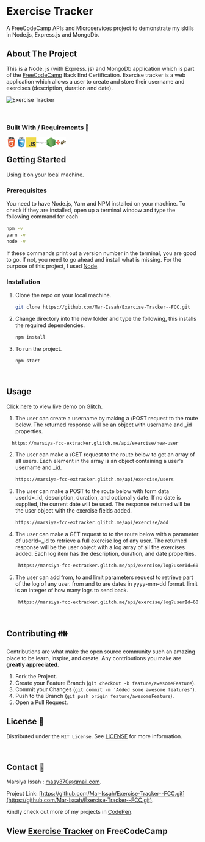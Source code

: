 # Exercise Tracker
A FreeCodeCamp APIs and Microservices project to demonstrate my skills in Node.js, Express.js and MongoDb.

## About The Project
This is a Node. js (with Express. js) and MongoDb application which is part of the [FreeCodeCamp](https://www.freecodecamp.org/) Back End Certification. Exercise tracker is a web application which allows a user to create and store their username and exercises (description, duration and date).

![Exercise Tracker](https://res.cloudinary.com/dytnpjxrd/image/upload/v1617817803/My%20Website%20Projects/ex_tracker_rflftm.png)

<br>

### Built With / Requirements :construction_worker:
<img align="left" alt="HTML5" width="26px" src="https://raw.githubusercontent.com/github/explore/80688e429a7d4ef2fca1e82350fe8e3517d3494d/topics/html/html.png" />
<img align="left" alt="CSS3" width="26px" src="https://raw.githubusercontent.com/github/explore/80688e429a7d4ef2fca1e82350fe8e3517d3494d/topics/css/css.png" />
<img align="left" alt="JavaScript" width="26px" src="https://raw.githubusercontent.com/github/explore/80688e429a7d4ef2fca1e82350fe8e3517d3494d/topics/javascript/javascript.png" />
<img align="left" alt="MongoDB" width="26px" src="https://raw.githubusercontent.com/github/explore/80688e429a7d4ef2fca1e82350fe8e3517d3494d/topics/mongodb/mongodb.png" />
<img align="left" alt="Node.js" width="26px" src="https://raw.githubusercontent.com/github/explore/80688e429a7d4ef2fca1e82350fe8e3517d3494d/topics/nodejs/nodejs.png" />
<img align="left" alt="Git" width="26px" src="https://raw.githubusercontent.com/github/explore/80688e429a7d4ef2fca1e82350fe8e3517d3494d/topics/git/git.png" />


<br>

<!-- GETTING STARTED -->

## Getting Started
Using it on your local machine.

### Prerequisites
You need to have Node.js, Yarn and NPM installed on your machine. To check if they are installed, open up a terminal window and type the following command for each
 ```sh
npm -v
yarn -v
node -v
   ```
   
If these commands print out a version number in the terminal, you are good to go. If not, you need to go ahead and install what is missing. For the purpose of this project, I used [Node](https://nodejs.org/en/).

### Installation

1. Clone the repo on your local machine.
   ```sh
   git clone https://github.com/Mar-Issah/Exercise-Tracker--FCC.git
   ```
2. Change directory into the new folder and type the following, this installs the required dependencies.
    ```sh
    npm install
   ```
3. To run the project.
   ```sh
   npm start
   ```

<br>

<!-- USAGE EXAMPLES -->

## Usage
[Click here](https://marsiya-fcc-extracker.glitch.me) to view live demo on [Glitch](https://glitch.com/).

1. The user can create a username by making a /POST request to the route below. The returned response will be an object with username and _id properties.
  ```sh
    https://marsiya-fcc-extracker.glitch.me/api/exercise/new-user
   ```
2. The user can make a /GET request to the route below to get an array of all users. Each element in the array is an object containing a user's username and _id.
    ```sh
    https://marsiya-fcc-extracker.glitch.me/api/exercise/users
   ```
3. The user can make a POST  to the route below with form data userId=_id, description, duration, and optionally date. If no date is supplied, the current date will be used. The response returned will be the user object with the exercise fields added.
    ```sh
    https://marsiya-fcc-extracker.glitch.me/api/exercise/add
   ```

4. The user can make a GET request to to the route below with a parameter of userId=_id to retrieve a full exercise log of any user. The returned response will be the user object with a log array of all the exercises added. Each log item has the description, duration, and date properties.
   ```sh
    https://marsiya-fcc-extracker.glitch.me/api/exercise/log?userId=6040249c36889d49d29fc2e8
   ```
5. The user can add from, to and limit parameters request to retrieve part of the log of any user. from and to are dates in yyyy-mm-dd format. limit is an integer of how many logs to send back.
   ```sh
    https://marsiya-fcc-extracker.glitch.me/api/exercise/log?userId=6040249c36249d49d29kc2e8&from=2021-01-01&to=2021-02-02&limit=2
   ```
   
<br>
<!-- CONTRIBUTING -->

## Contributing :family:

Contributions are what make the open source community such an amazing place to be learn, inspire, and create. Any contributions you make are **greatly appreciated**.

1. Fork the Project.
2. Create your Feature Branch (`git checkout -b feature/awesomeFeature`).
3. Commit your Changes (`git commit -m 'Added some awesome features'`).
4. Push to the Branch (`git push origin feature/awesomeFeature`).
5. Open a Pull Request.
   <br>

<!-- LICENSE -->

## License :page_facing_up:

Distributed under the `MIT License`. See [LICENSE](https://choosealicense.com/licenses/mit/) for more information.

<!-- CONTACT -->

<br>

## Contact :e-mail:

Marsiya Issah : masy370@gmail.com.

Project Link: [https://github.com/Mar-Issah/Exercise-Tracker--FCC.git](https://github.com/Mar-Issah/Exercise-Tracker--FCC.git).

Kindly check out more of my projects in [CodePen](https://codepen.io/your-work/).

## View [Exercise Tracker](https://www.freecodecamp.org/learn/apis-and-microservices/apis-and-microservices-projects/exercise-tracker) on FreeCodeCamp
